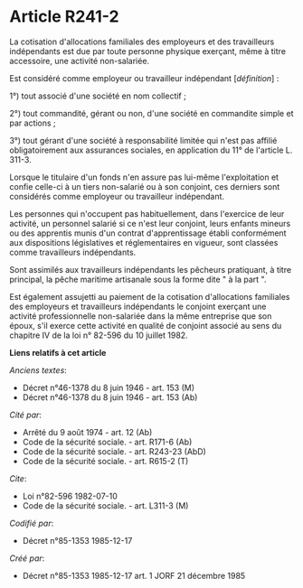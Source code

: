 # Article R241-2

La cotisation d'allocations familiales des employeurs et des travailleurs indépendants est due par toute personne physique
exerçant, même à titre accessoire, une activité non-salariée. 

Est considéré comme employeur ou travailleur indépendant  [*définition*] : 

1°) tout associé d'une société en nom collectif ; 

2°) tout commandité, gérant ou non, d'une société en commandite simple et par actions ; 

3°) tout gérant d'une société à responsabilité limitée qui n'est pas affilié obligatoirement aux assurances sociales, en
application du 11° de l'article L. 311-3. 

Lorsque le titulaire d'un fonds n'en assure pas lui-même l'exploitation et confie celle-ci à un tiers non-salarié ou à son
conjoint, ces derniers sont considérés comme employeur ou travailleur indépendant. 

Les personnes qui n'occupent pas habituellement, dans l'exercice de leur activité, un personnel salarié si ce n'est leur
conjoint, leurs enfants mineurs ou des apprentis munis d'un contrat d'apprentissage établi conformément aux dispositions
législatives et réglementaires en vigueur, sont classées comme travailleurs indépendants. 

Sont assimilés aux travailleurs indépendants les pêcheurs pratiquant, à titre principal, la pêche maritime artisanale sous la
forme dite " à la part ". 

Est également assujetti au paiement de la cotisation d'allocations familiales des employeurs et travailleurs indépendants le
conjoint exerçant une activité professionnelle non-salariée dans la même entreprise que son époux, s'il exerce cette activité
en qualité de conjoint associé au sens du chapitre IV de la loi n° 82-596 du 10 juillet 1982.

**Liens relatifs à cet article**

_Anciens textes_:

  - Décret n°46-1378 du 8 juin 1946 - art. 153 (M)
  - Décret n°46-1378 du 8 juin 1946 - art. 153 (Ab)

_Cité par_:

  - Arrêté du 9 août 1974 - art. 12 (Ab)
  - Code de la sécurité sociale. - art. R171-6 (Ab)
  - Code de la sécurité sociale. - art. R243-23 (AbD)
  - Code de la sécurité sociale. - art. R615-2 (T)

_Cite_:

  - Loi n°82-596 1982-07-10
  - Code de la sécurité sociale. - art. L311-3 (M)

_Codifié par_:

  - Décret n°85-1353 1985-12-17

_Créé par_:

  - Décret n°85-1353 1985-12-17 art. 1 JORF 21 décembre 1985
